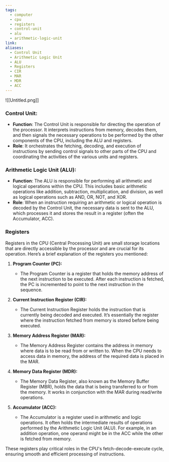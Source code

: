 ```yaml
---
tags:
  - computer
  - cpu
  - registers
  - control-unit
  - alu
  - arithmetic-logic-unit
link: 
aliases:
  - Control Unit
  - Arithmetic Logic Unit
  - ALU
  - Registers
  - CIR
  - MAR
  - MDR
  - ACC
---
```


![[Untitled.png]]


### Control Unit:

- **Function**: The Control Unit is responsible for directing the operation of the processor. It interprets instructions from memory, decodes them, and then signals the necessary operations to be performed by the other components of the CPU, including the ALU and registers.
- **Role**: It orchestrates the fetching, decoding, and execution of instructions by sending control signals to other parts of the CPU and coordinating the activities of the various units and registers.


### Arithmetic Logic Unit (ALU):

- **Function**: The ALU is responsible for performing all arithmetic and logical operations within the CPU. This includes basic arithmetic operations like addition, subtraction, multiplication, and division, as well as logical operations such as AND, OR, NOT, and XOR.
- **Role**: When an instruction requiring an arithmetic or logical operation is decoded by the Control Unit, the necessary data is sent to the ALU, which processes it and stores the result in a register (often the Accumulator, ACC).



### Registers

Registers in the CPU (Central Processing Unit) are small storage locations that are directly accessible by the processor and are crucial for its operation. Here’s a brief explanation of the registers you mentioned:

1. **Program Counter (PC):**
    
    - The Program Counter is a register that holds the memory address of the next instruction to be executed. After each instruction is fetched, the PC is incremented to point to the next instruction in the sequence.
2. **Current Instruction Register (CIR):**
    
    - The Current Instruction Register holds the instruction that is currently being decoded and executed. It’s essentially the register where the instruction fetched from memory is stored before being executed.
3. **Memory Address Register (MAR):**
    
    - The Memory Address Register contains the address in memory where data is to be read from or written to. When the CPU needs to access data in memory, the address of the required data is placed in the MAR.
4. **Memory Data Register (MDR):**
    
    - The Memory Data Register, also known as the Memory Buffer Register (MBR), holds the data that is being transferred to or from the memory. It works in conjunction with the MAR during read/write operations.
5. **Accumulator (ACC):**
    
    - The Accumulator is a register used in arithmetic and logic operations. It often holds the intermediate results of operations performed by the Arithmetic Logic Unit (ALU). For example, in an addition operation, one operand might be in the ACC while the other is fetched from memory.

These registers play critical roles in the CPU's fetch-decode-execute cycle, ensuring smooth and efficient processing of instructions.





















































